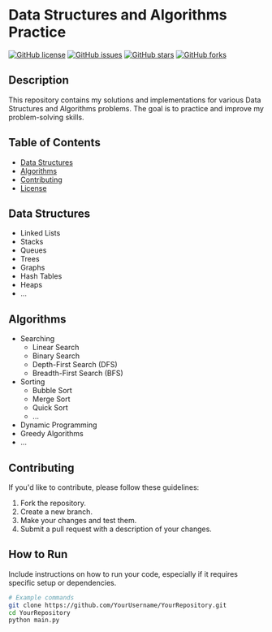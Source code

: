 # Data Structures and Algorithms Practice

[![GitHub license](https://img.shields.io/github/license/YourUsername/YourRepository)](https://github.com/YourUsername/YourRepository/blob/main/LICENSE)
[![GitHub issues](https://img.shields.io/github/issues/YourUsername/YourRepository)](https://github.com/YourUsername/YourRepository/issues)
[![GitHub stars](https://img.shields.io/github/stars/YourUsername/YourRepository)](https://github.com/YourUsername/YourRepository/stargazers)
[![GitHub forks](https://img.shields.io/github/forks/YourUsername/YourRepository)](https://github.com/YourUsername/YourRepository/network)

## Description

This repository contains my solutions and implementations for various Data Structures and Algorithms problems. The goal is to practice and improve my problem-solving skills.

## Table of Contents

- [Data Structures](#data-structures)
- [Algorithms](#algorithms)
- [Contributing](#contributing)
- [License](#license)

## Data Structures

- Linked Lists
- Stacks
- Queues
- Trees
- Graphs
- Hash Tables
- Heaps
- ...

## Algorithms

- Searching
  - Linear Search
  - Binary Search
  - Depth-First Search (DFS)
  - Breadth-First Search (BFS)
- Sorting
  - Bubble Sort
  - Merge Sort
  - Quick Sort
  - ...
- Dynamic Programming
- Greedy Algorithms
- ...

## Contributing

If you'd like to contribute, please follow these guidelines:

1. Fork the repository.
2. Create a new branch.
3. Make your changes and test them.
4. Submit a pull request with a description of your changes.

## How to Run

Include instructions on how to run your code, especially if it requires specific setup or dependencies.

```bash
# Example commands
git clone https://github.com/YourUsername/YourRepository.git
cd YourRepository
python main.py

